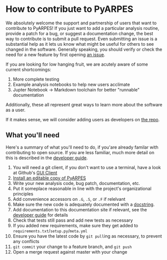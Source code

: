 # How to contribute to PyARPES

We absolutely welcome the support and partnership of users that want to contribute to PyARPES!
If you just want to add a particular analysis routine, provide a patch for a bug, or suggest a documentation
change, the best way to contribute is to submit a pull request. Even submitting an issue is
a substantial help as it lets us know what might be useful for others to see changed in the software.
Generally speaking, you should verify or check the need for a new feature by first opening
[an issue](https://gitlab.com/lanzara-group/python-arpes/issues).

If you are looking for low hanging fruit, we are acutely aware of some current shortcomings:

1. More complete testing
2. Example analysis notebooks to help new users acclimate
3. Jupter Notebook -> Markdown toolchain for better "runnable" documentation

Additionally, these all represent great ways to learn more about the software as a user.

If it makes sense, we will consider adding users as developers on
[the repo](https://gitlab.com/lanzara-group/python-arpes).

## What you'll need

Here's a summary of what you'll need to do, if you'are already familar with contributing to open source. If you
are less familiar, much more detail on this is described in the [developer guide](/dev-guide).

1. You will need a git client, if you don't want to use a terminal, have a look at Github's [GUI Client](https://desktop.github.com/)
2. [Install an editable copy of PyARPES](/dev-guide)
3. Write your new analysis code, bug patch, documentation, etc.
4. Put it someplace reasonable in line with the project's organizational principles
5. Add convenience accessors on `.G`, `.S`, or `.F` if relelvant
6. Make sure the new code is adequately documented with a
   [docstring](https://en.wikipedia.org/wiki/Docstring#Python).
7. Add documentation to this documentation site if relevant, see the [developer guide](/dev-guide) for details
8. Check that tests still pass and add new tests as necessary
9. If you added new requirements, make sure they get added to `requirements.txt`/`setup.py`/`meta.yml`
10. Ensure you have the latest code by `git pull`ing as necessary, to prevent any conflicts
11. `git commit` your change to a feature branch, and `git push`
12. Open a merge request against master with your change
